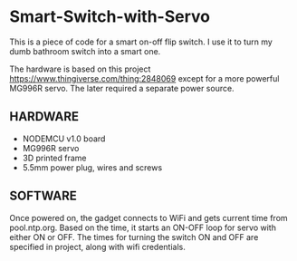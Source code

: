 # Smart-Switch-with-Servo

This is a piece of code for a smart on-off flip switch. I use it to turn my dumb bathroom switch into a smart one.

The hardware is based on this project https://www.thingiverse.com/thing:2848069 except for a more powerful MG996R servo. The later required a separate power source.

## HARDWARE

- NODEMCU v1.0 board
- MG996R servo
- 3D printed frame
- 5.5mm power plug, wires and screws

## SOFTWARE

Once powered on, the gadget connects to WiFi and gets current time from pool.ntp.org. Based on the time, it starts an ON-OFF loop for servo with either ON or OFF. The times for turning the switch ON and OFF are specified in project, along with wifi credentials.
